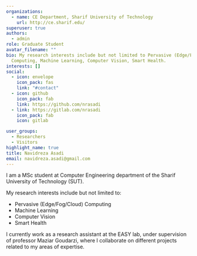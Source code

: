 ```yaml
---
organizations:
  - name: CE Department, Sharif University of Technology
    url: http://ce.sharif.edu/
superuser: true
authors:
  - admin
role: Graduate Student
avatar_filename: ""
bio: My research interests include but not limited to Pervasive (Edge/Fog/Cloud)
  Computing, Machine Learning, Computer Vision, Smart Health.
interests: []
social:
  - icon: envelope
    icon_pack: fas
    link: "#contact"
  - icon: github
    icon_pack: fab
    link: https://github.com/nrasadi
  - link: https://gitlab.com/nrasadi
    icon_pack: fab
    icon: gitlab

user_groups:
  - Researchers
  - Visitors
highlight_name: true
title: Navidreza Asadi
email: navidreza.asadi@gmail.com
---
```

I am a MSc student at Computer Engineering department of the Sharif University of Technology (SUT).

My research interests include but not limited to:

* Pervasive (Edge/Fog/Cloud) Computing
* Machine Learning
* Computer Vision
* Smart Health

I currently work as a research assistant at the EASY lab, under supervision of professor Maziar Goudarzi, where I collaborate on different projects related to my areas of expertise.


